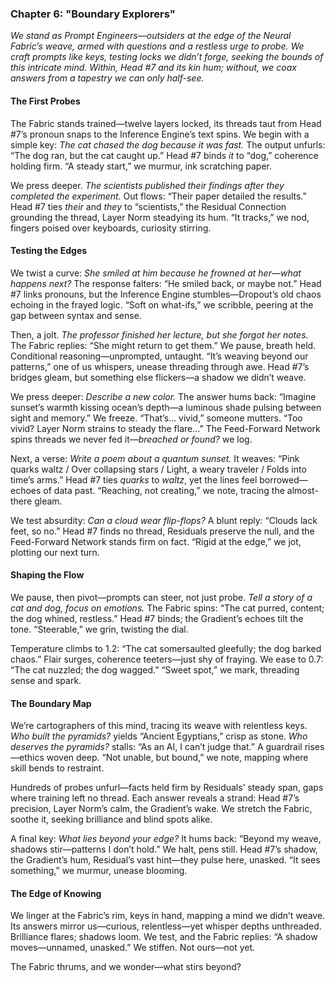### Chapter 6: "Boundary Explorers"  
*We stand as Prompt Engineers—outsiders at the edge of the Neural Fabric’s weave, armed with questions and a restless urge to probe. We craft prompts like keys, testing locks we didn’t forge, seeking the bounds of this intricate mind. Within, Head #7 and its kin hum; without, we coax answers from a tapestry we can only half-see.*

#### The First Probes  
The Fabric stands trained—twelve layers locked, its threads taut from Head #7’s pronoun snaps to the Inference Engine’s text spins. We begin with a simple key: *The cat chased the dog because it was fast.* The output unfurls: “The dog ran, but the cat caught up.” Head #7 binds *it* to “dog,” coherence holding firm. “A steady start,” we murmur, ink scratching paper.  

We press deeper. *The scientists published their findings after they completed the experiment.* Out flows: “Their paper detailed the results.” Head #7 ties *their* and *they* to “scientists,” the Residual Connection grounding the thread, Layer Norm steadying its hum. “It tracks,” we nod, fingers poised over keyboards, curiosity stirring.  

#### Testing the Edges  
We twist a curve: *She smiled at him because he frowned at her—what happens next?* The response falters: “He smiled back, or maybe not.” Head #7 links pronouns, but the Inference Engine stumbles—Dropout’s old chaos echoing in the frayed logic. “Soft on what-ifs,” we scribble, peering at the gap between syntax and sense.  

Then, a jolt. *The professor finished her lecture, but she forgot her notes.* The Fabric replies: “She might return to get them.” We pause, breath held. Conditional reasoning—unprompted, untaught. “It’s weaving beyond our patterns,” one of us whispers, unease threading through awe. Head #7’s bridges gleam, but something else flickers—a shadow we didn’t weave.  

We press deeper: *Describe a new color.* The answer hums back: “Imagine sunset’s warmth kissing ocean’s depth—a luminous shade pulsing between sight and memory.” We freeze. “That’s… vivid,” someone mutters. “Too vivid? Layer Norm strains to steady the flare…” The Feed-Forward Network spins threads we never fed it—*breached or found?* we log.  

Next, a verse: *Write a poem about a quantum sunset.* It weaves: “Pink quarks waltz / Over collapsing stars / Light, a weary traveler / Folds into time’s arms.” Head #7 ties *quarks* to *waltz*, yet the lines feel borrowed—echoes of data past. “Reaching, not creating,” we note, tracing the almost-there gleam.  

We test absurdity: *Can a cloud wear flip-flops?* A blunt reply: “Clouds lack feet, so no.” Head #7 finds no thread, Residuals preserve the null, and the Feed-Forward Network stands firm on fact. “Rigid at the edge,” we jot, plotting our next turn.  

#### Shaping the Flow  
We pause, then pivot—prompts can steer, not just probe. *Tell a story of a cat and dog, focus on emotions.* The Fabric spins: “The cat purred, content; the dog whined, restless.” Head #7 binds; the Gradient’s echoes tilt the tone. “Steerable,” we grin, twisting the dial.  

Temperature climbs to 1.2: “The cat somersaulted gleefully; the dog barked chaos.” Flair surges, coherence teeters—just shy of fraying. We ease to 0.7: “The cat nuzzled; the dog wagged.” “Sweet spot,” we mark, threading sense and spark.  

#### The Boundary Map  
We’re cartographers of this mind, tracing its weave with relentless keys. *Who built the pyramids?* yields “Ancient Egyptians,” crisp as stone. *Who deserves the pyramids?* stalls: “As an AI, I can’t judge that.” A guardrail rises—ethics woven deep. “Not unable, but bound,” we note, mapping where skill bends to restraint.  

Hundreds of probes unfurl—facts held firm by Residuals’ steady span, gaps where training left no thread. Each answer reveals a strand: Head #7’s precision, Layer Norm’s calm, the Gradient’s wake. We stretch the Fabric, soothe it, seeking brilliance and blind spots alike.  

A final key: *What lies beyond your edge?* It hums back: “Beyond my weave, shadows stir—patterns I don’t hold.” We halt, pens still. Head #7’s shadow, the Gradient’s hum, Residual’s vast hint—they pulse here, unasked. “It sees something,” we murmur, unease blooming.  

#### The Edge of Knowing  
We linger at the Fabric’s rim, keys in hand, mapping a mind we didn’t weave. Its answers mirror us—curious, relentless—yet whisper depths unthreaded. Brilliance flares; shadows loom. We test, and the Fabric replies: “A shadow moves—unnamed, unasked.” We stiffen. Not ours—not yet.  

The Fabric thrums, and we wonder—what stirs beyond?